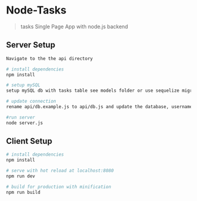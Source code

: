 # Node-Tasks
> tasks Single Page App with node.js backend

## Server Setup
``` bash
Navigate to the the api directory

# install dependencies
npm install

# setup mySQL
setup mySQL db with tasks table see models folder or use sequelize migrations

# update connection
rename api/db.example.js to api/db.js and update the database, username and, password

#run server
node server.js
```

## Client Setup

``` bash
# install dependencies
npm install

# serve with hot reload at localhost:8080
npm run dev

# build for production with minification
npm run build
```
